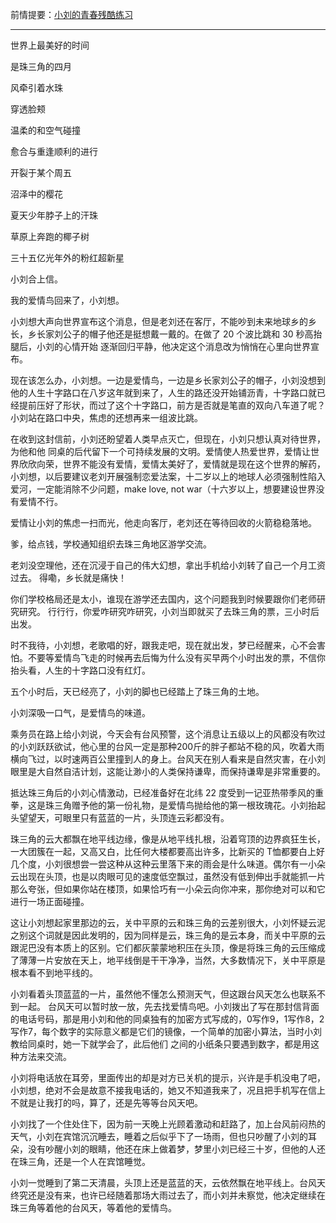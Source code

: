 前情提要：[小刘的青春残酷练习](./小刘的青春残酷练习.md)
- - - - - 

世界上最美好的时间

是珠三角的四月

风牵引着水珠

穿透脸颊

温柔的和空气碰撞

愈合与重逢顺利的进行

开裂于某个周五

沼泽中的樱花

夏天少年脖子上的汗珠

草原上奔跑的椰子树

三十五亿光年外的粉红超新星

小刘合上信。

我的爱情鸟回来了，小刘想。

小刘想大声向世界宣布这个消息，但是老刘还在客厅，不能吵到未来地球乡的乡长，乡长家刘公子的帽子他还是挺想戴一戴的。在做了 20 个波比跳和 30 秒高抬腿后，小刘的心情开始
逐渐回归平静，他决定这个消息改为悄悄在心里向世界宣布。

现在该怎么办，小刘想。一边是爱情鸟，一边是乡长家刘公子的帽子，小刘没想到他的人生十字路口在八岁这年就到来了，人生的路还没开始铺沥青，十字路口就已经提前压好了形状，而过了这个十字路口，前方是否就是笔直的双向八车道了呢？小刘站在路口中央，焦虑的还想再来一组波比跳。

在收到这封信前，小刘还盼望着人类早点灭亡，但现在，小刘只想认真对待世界，为他和他
同桌的后代留下一个可持续发展的文明。爱情使人热爱世界，爱情让世界欣欣向荣，世界不能没有爱情，爱情太美好了，爱情就是现在这个世界的解药，小刘想，以后要建议老刘开展强制恋爱法案，十二岁以上的地球人必须强制性陷入爱河，一定能消除不少问题，make love, not war（十六岁以上，想要建设世界没有爱情不行。

爱情让小刘的焦虑一扫而光，他走向客厅，老刘还在等待回收的火箭稳稳落地。

爹，给点钱，学校通知组织去珠三角地区游学交流。

老刘没空理他，还在沉浸于自己的伟大幻想，拿出手机给小刘转了自己一个月工资过去。
得嘞，乡长就是痛快！

你们学校格局还是太小，谁现在游学还去国内，这个问题我到时候要跟你们老师研究研究。
行行行，你爱咋研究咋研究，小刘当即就买了去珠三角的票，三小时后出发。

时不我待，小刘想，老歌唱的好，跟我走吧，现在就出发，梦已经醒来，心不会害怕。不要等爱情鸟飞走的时候再去后悔为什么没有买早两个小时出发的票，不信你抬头看，人生的十字路口没有红灯。

五个小时后，天已经亮了，小刘的脚也已经踏上了珠三角的土地。

小刘深吸一口气，是爱情鸟的味道。

乘务员在路上给小刘说，今天会有台风预警，这个消息让五级以上的风都没有吹过的小刘跃跃欲试，他心里的台风一定是那种200斤的胖子都站不稳的风，吹着大雨横向飞过，以时速两百公里撞到人的身上。台风天在别人看来是自然灾害，在小刘眼里是大自然自洁计划，这能让渺小的人类保持谦卑，而保持谦卑是非常重要的。

抵达珠三角后的小刘心情激动，已经准备好在北纬 22 度受到一记亚热带季风的重拳，这是珠三角赠予他的第一份礼物，是爱情鸟抛给他的第一根玫瑰花。小刘抬起头望望天，可眼里只有蓝蓝的一片，头顶连云彩都没有。

珠三角的云大都飘在地平线边缘，像是从地平线扎根，沿着穹顶的边界疯狂生长，一大团簇在一起，又高又白，比任何大楼都要高出许多，比新买的 T恤都要白上好几个度，小刘很想尝一尝这种从这种云里落下来的雨会是什么味道。偶尔有一小朵云出现在头顶，也是以肉眼可见的速度低空飘过，虽然没有低到伸出手就能抓一片那么夸张，但如果你站在楼顶，如果恰巧有一小朵云向你冲来，那你绝对可以和它进行一场正面碰撞。

这让小刘想起家里那边的云，关中平原的云和珠三角的云差别很大，小刘怀疑云泥之别这个词就是因此发明的，因为同样是云，珠三角的是云本身，而关中平原的云跟泥巴没有本质上的区别。它们都灰蒙蒙地积压在头顶，像是将珠三角的云压缩成了薄薄一片安放在天上，地平线倒是干干净净，当然，大多数情况下，关中平原是根本看不到地平线的。

小刘看着头顶蓝蓝的一片，虽然他不懂怎么预测天气，但这跟台风天怎么也联系不到一起。
台风天可以暂时放一放，先去找爱情鸟吧。小刘拨出了写在那封信背面的电话号码，那是用小刘和他的同桌独有的加密方式写成的，0写作9，1写作8，2写作7，每个数字的实际意义都是它们的镜像，一个简单的加密小算法，当时小刘教给同桌时，她一下就学会了，此后他们
之间的小纸条只要遇到数字，都是用这种方法来交流。

小刘将电话放在耳旁，里面传出的却是对方已关机的提示，兴许是手机没电了吧，小刘想，绝对不会是故意不接我电话的，她又不知道我来了，况且把手机写在信上不就是让我打的吗，算了，还是先等等台风天吧。

小刘找了一个住处住下，因为前一天晚上光顾着激动和赶路了，加上台风前闷热的天气，小刘在宾馆沉沉睡去，睡着之后似乎下了一场雨，但也只吵醒了小刘的耳朵，没有吵醒小刘的眼睛，他还在床上做着梦，梦里小刘已经三十岁，但他的人还在珠三角，还是一个人在宾馆睡觉。

小刘一觉睡到了第二天清晨，头顶上还是蓝蓝的天，云依然飘在地平线上。台风天终究还是没有来，也许已经随着那场大雨过去了，而小刘并未察觉，他决定继续在珠三角等着他的台风天，等着他的爱情鸟。